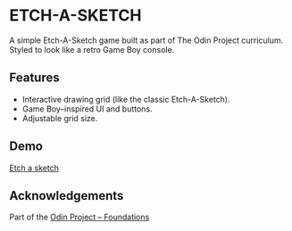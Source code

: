 
# ETCH-A-SKETCH

A simple Etch-A-Sketch game built as part of The Odin Project curriculum.
Styled to look like a retro Game Boy console.

## Features

- Interactive drawing grid (like the classic Etch-A-Sketch).
- Game Boy–inspired UI and buttons.
- Adjustable grid size.


## Demo

[Etch a sketch](https://fenikend.github.io/Etch-a-Sketch/)


## Acknowledgements

Part of the [Odin Project – Foundations](https://www.theodinproject.com/paths/foundations/courses/foundations)

